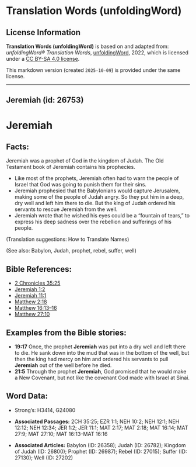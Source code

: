 # Translation Words (unfoldingWord)

## License Information

**Translation Words (unfoldingWord)** is based on and adapted from: _unfoldingWord® Translation Words_, [unfoldingWord](https://unfoldingword.org/utw), 2022, which is licensed under a [CC BY-SA 4.0 license](https://creativecommons.org/licenses/by-sa/4.0/legalcode.en).

This markdown version (created `2025-10-09`) is provided under the same license.



--------------------------------

## Jeremiah (id: 26753)

Jeremiah
========

Facts:
------

Jeremiah was a prophet of God in the kingdom of Judah. The Old Testament book of Jeremiah contains his prophecies.

* Like most of the prophets, Jeremiah often had to warn the people of Israel that God was going to punish them for their sins.
* Jeremiah prophesied that the Babylonians would capture Jerusalem, making some of the people of Judah angry. So they put him in a deep, dry well and left him there to die. But the king of Judah ordered his servants to rescue Jeremiah from the well.
* Jeremiah wrote that he wished his eyes could be a “fountain of tears,” to express his deep sadness over the rebellion and sufferings of his people.

(Translation suggestions: How to Translate Names)

(See also: Babylon, Judah, prophet, rebel, suffer, well)

Bible References:
-----------------

* [2 Chronicles 35:25](https://ref.ly/2Chr35:25)
* [Jeremiah 1:2](https://ref.ly/Jer1:2)
* [Jeremiah 11:1](https://ref.ly/Jer11:1)
* [Matthew 2:18](https://ref.ly/Matt2:18)
* [Matthew 16:13–16](https://ref.ly/Matt16:13-Matt16:16)
* [Matthew 27:10](https://ref.ly/Matt27:10)

Examples from the Bible stories:
--------------------------------

* **19:17** Once, the prophet **Jeremiah** was put into a dry well and left there to die. He sank down into the mud that was in the bottom of the well, but then the king had mercy on him and ordered his servants to pull **Jeremiah** out of the well before he died.
* **21:5** Through the prophet **Jeremiah**, God promised that he would make a New Covenant, but not like the covenant God made with Israel at Sinai.

Word Data:
----------

* Strong’s: H3414, G24080

* **Associated Passages:** 2CH 35:25; EZR 1:1; NEH 10:2; NEH 12:1; NEH 12:12; NEH 12:34; JER 1:2; JER 11:1; MAT 2:17; MAT 2:18; MAT 16:14; MAT 27:9; MAT 27:10; MAT 16:13–MAT 16:16
* **Associated Articles:** Babylon (ID: 26358); Judah (ID: 26782); Kingdom of Judah (ID: 26800); Prophet (ID: 26987); Rebel (ID: 27015); Suffer (ID: 27130); Well (ID: 27202)

